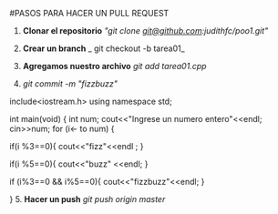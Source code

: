 #PASOS PARA HACER UN PULL REQUEST

1. **Clonar el repositorio**
   _"git clone git@github.com:judithfc/poo1.git"_

2. **Crear un branch**
  _ git checkout -b tarea01_

3. **Agregamos nuestro archivo**
   _git add tarea01.cpp_

4. _git commit -m "fizzbuzz"_

 include<iostream.h>
using namespace std;

int main(void)
{
    int num;
    cout<<"Ingrese un numero entero"<<endl;
    cin>>num;
for (i<- to num)
{
    

if(i %3==0){
cout<<"fizz"<<endl ;
}



if(i %5==0){
cout<<"buzz" <<endl;
}

if (i%3==0 && i%5==0){
cout<<"fizzbuzz"<<endl;
}

}
 5. **Hacer un push**
 _git push origin master_









